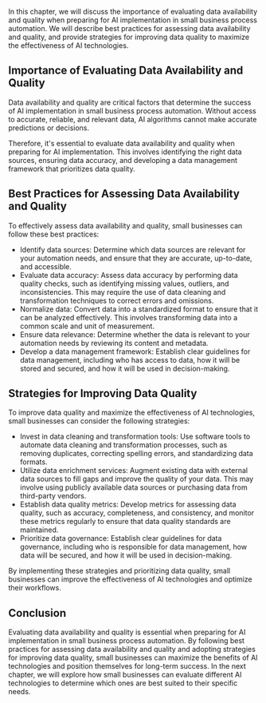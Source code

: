 

In this chapter, we will discuss the importance of evaluating data availability and quality when preparing for AI implementation in small business process automation. We will describe best practices for assessing data availability and quality, and provide strategies for improving data quality to maximize the effectiveness of AI technologies.

Importance of Evaluating Data Availability and Quality
------------------------------------------------------

Data availability and quality are critical factors that determine the success of AI implementation in small business process automation. Without access to accurate, reliable, and relevant data, AI algorithms cannot make accurate predictions or decisions.

Therefore, it's essential to evaluate data availability and quality when preparing for AI implementation. This involves identifying the right data sources, ensuring data accuracy, and developing a data management framework that prioritizes data quality.

Best Practices for Assessing Data Availability and Quality
----------------------------------------------------------

To effectively assess data availability and quality, small businesses can follow these best practices:

* Identify data sources: Determine which data sources are relevant for your automation needs, and ensure that they are accurate, up-to-date, and accessible.
* Evaluate data accuracy: Assess data accuracy by performing data quality checks, such as identifying missing values, outliers, and inconsistencies. This may require the use of data cleaning and transformation techniques to correct errors and omissions.
* Normalize data: Convert data into a standardized format to ensure that it can be analyzed effectively. This involves transforming data into a common scale and unit of measurement.
* Ensure data relevance: Determine whether the data is relevant to your automation needs by reviewing its content and metadata.
* Develop a data management framework: Establish clear guidelines for data management, including who has access to data, how it will be stored and secured, and how it will be used in decision-making.

Strategies for Improving Data Quality
-------------------------------------

To improve data quality and maximize the effectiveness of AI technologies, small businesses can consider the following strategies:

* Invest in data cleaning and transformation tools: Use software tools to automate data cleaning and transformation processes, such as removing duplicates, correcting spelling errors, and standardizing data formats.
* Utilize data enrichment services: Augment existing data with external data sources to fill gaps and improve the quality of your data. This may involve using publicly available data sources or purchasing data from third-party vendors.
* Establish data quality metrics: Develop metrics for assessing data quality, such as accuracy, completeness, and consistency, and monitor these metrics regularly to ensure that data quality standards are maintained.
* Prioritize data governance: Establish clear guidelines for data governance, including who is responsible for data management, how data will be secured, and how it will be used in decision-making.

By implementing these strategies and prioritizing data quality, small businesses can improve the effectiveness of AI technologies and optimize their workflows.

Conclusion
----------

Evaluating data availability and quality is essential when preparing for AI implementation in small business process automation. By following best practices for assessing data availability and quality and adopting strategies for improving data quality, small businesses can maximize the benefits of AI technologies and position themselves for long-term success. In the next chapter, we will explore how small businesses can evaluate different AI technologies to determine which ones are best suited to their specific needs.
